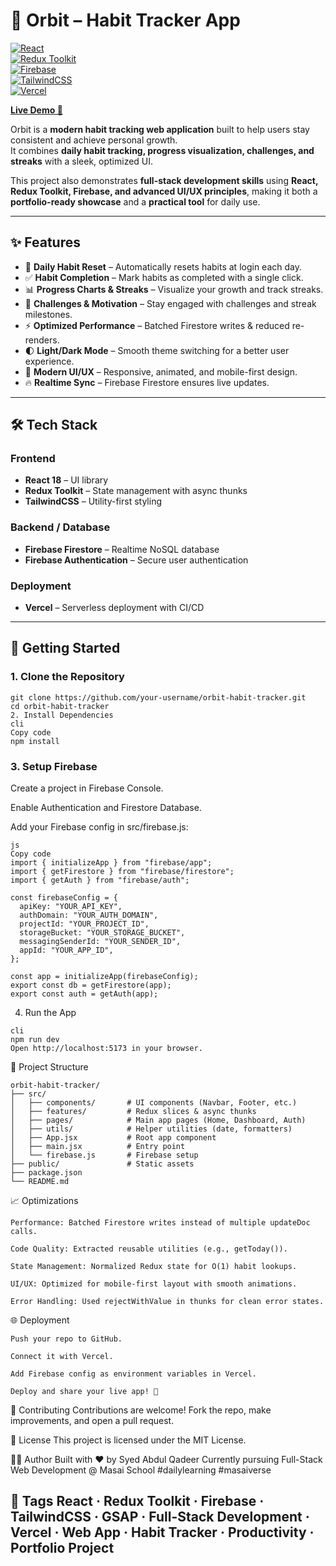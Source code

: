 # 🌌 Orbit – Habit Tracker App  

[![React](https://img.shields.io/badge/React-18-blue?logo=react)](https://react.dev/)  
[![Redux Toolkit](https://img.shields.io/badge/Redux%20Toolkit-RTK-purple?logo=redux)](https://redux-toolkit.js.org/)  
[![Firebase](https://img.shields.io/badge/Firebase-Backend-orange?logo=firebase)](https://firebase.google.com/)  
[![TailwindCSS](https://img.shields.io/badge/TailwindCSS-Utility--First-06B6D4?logo=tailwindcss)](https://tailwindcss.com/)  
[![Vercel](https://img.shields.io/badge/Deployed%20on-Vercel-black?logo=vercel)](https://vercel.com/)  

[**Live Demo 🚀**](https://habit-tracker-app-liard.vercel.app/)  

Orbit is a **modern habit tracking web application** built to help users stay consistent and achieve personal growth.  
It combines **daily habit tracking, progress visualization, challenges, and streaks** with a sleek, optimized UI.  

This project also demonstrates **full-stack development skills** using **React, Redux Toolkit, Firebase, and advanced UI/UX principles**, making it both a **portfolio-ready showcase** and a **practical tool** for daily use.  

---

## ✨ Features  

- 📅 **Daily Habit Reset** – Automatically resets habits at login each day.  
- ✅ **Habit Completion** – Mark habits as completed with a single click.  
- 📊 **Progress Charts & Streaks** – Visualize your growth and track streaks.  
- 🎯 **Challenges & Motivation** – Stay engaged with challenges and streak milestones.  
- ⚡ **Optimized Performance** – Batched Firestore writes & reduced re-renders.  
- 🌓 **Light/Dark Mode** – Smooth theme switching for a better user experience.  
- 🎨 **Modern UI/UX** – Responsive, animated, and mobile-first design.  
- 🔥 **Realtime Sync** – Firebase Firestore ensures live updates.  

---

## 🛠️ Tech Stack  

### Frontend  
- **React 18** – UI library  
- **Redux Toolkit** – State management with async thunks  
- **TailwindCSS** – Utility-first styling  

### Backend / Database  
- **Firebase Firestore** – Realtime NoSQL database  
- **Firebase Authentication** – Secure user authentication  

### Deployment  
- **Vercel** – Serverless deployment with CI/CD  

---

## 🚀 Getting Started  

### 1. Clone the Repository  
```cli
git clone https://github.com/your-username/orbit-habit-tracker.git
cd orbit-habit-tracker
2. Install Dependencies
cli
Copy code
npm install
```
### 3. Setup Firebase

Create a project in Firebase Console.

Enable Authentication and Firestore Database.

Add your Firebase config in src/firebase.js:
```
js
Copy code
import { initializeApp } from "firebase/app";
import { getFirestore } from "firebase/firestore";
import { getAuth } from "firebase/auth";

const firebaseConfig = {
  apiKey: "YOUR_API_KEY",
  authDomain: "YOUR_AUTH_DOMAIN",
  projectId: "YOUR_PROJECT_ID",
  storageBucket: "YOUR_STORAGE_BUCKET",
  messagingSenderId: "YOUR_SENDER_ID",
  appId: "YOUR_APP_ID",
};

const app = initializeApp(firebaseConfig);
export const db = getFirestore(app);
export const auth = getAuth(app);
```
4. Run the App
```
cli
npm run dev
Open http://localhost:5173 in your browser.
```

📂 Project Structure
```
orbit-habit-tracker/
├── src/
│   ├── components/       # UI components (Navbar, Footer, etc.)
│   ├── features/         # Redux slices & async thunks
│   ├── pages/            # Main app pages (Home, Dashboard, Auth)
│   ├── utils/            # Helper utilities (date, formatters)
│   ├── App.jsx           # Root app component
│   ├── main.jsx          # Entry point
│   └── firebase.js       # Firebase setup
├── public/               # Static assets
├── package.json
└── README.md
```
📈 Optimizations
```
Performance: Batched Firestore writes instead of multiple updateDoc calls.

Code Quality: Extracted reusable utilities (e.g., getToday()).

State Management: Normalized Redux state for O(1) habit lookups.

UI/UX: Optimized for mobile-first layout with smooth animations.

Error Handling: Used rejectWithValue in thunks for clean error states.
```

🌐 Deployment
```
Push your repo to GitHub.

Connect it with Vercel.

Add Firebase config as environment variables in Vercel.

Deploy and share your live app! 🚀
```

🤝 Contributing
Contributions are welcome! Fork the repo, make improvements, and open a pull request.

📜 License
This project is licensed under the MIT License.

👨‍💻 Author
Built with ❤️ by Syed Abdul Qadeer
Currently pursuing Full-Stack Web Development @ Masai School
#dailylearning #masaiverse

🔖 Tags
React · Redux Toolkit · Firebase · TailwindCSS · GSAP · Full-Stack Development · Vercel · Web App · Habit Tracker · Productivity · Portfolio Project
---





